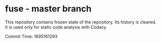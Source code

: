 # fuse - master branch

This repository contains frozen state of the repository.
Its history is cleared. It is used only for static code
analysis with Codacy.

Commit Time: 1695161293